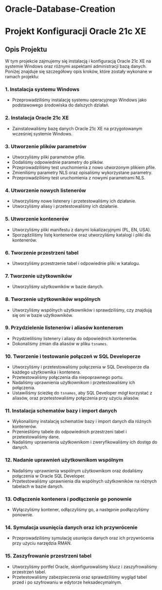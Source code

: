 # Oracle-Database-Creation
# Projekt Konfiguracji Oracle 21c XE

## Opis Projektu

W tym projekcie zajmujemy się instalacją i konfiguracją Oracle 21c XE na systemie Windows oraz różnymi aspektami administracji bazą danych. Poniżej znajduje się szczegółowy opis kroków, które zostały wykonane w ramach projektu:

### 1. Instalacja systemu Windows
- Przeprowadziliśmy instalację systemu operacyjnego Windows jako podstawowego środowiska do dalszych działań.

### 2. Instalacja Oracle 21c XE
- Zainstalowaliśmy bazę danych Oracle 21c XE na przygotowanym wcześniej systemie Windows.

### 3. Utworzenie plików parametrów
- Utworzyliśmy pliki parametrów pfile.
- Dodaliśmy odpowiednie parametry do plików.
- Przeprowadziliśmy test uruchomienia z nowo utworzonym plikiem pfile.
- Zmieniliśmy parametry NLS oraz opisaliśmy wykorzystane parametry.
- Przeprowadziliśmy test uruchomienia z nowymi parametrami NLS.

### 4. Utworzenie nowych listenerów
- Utworzyliśmy nowe listenery i przetestowaliśmy ich działanie.
- Utworzyliśmy aliasy i przetestowaliśmy ich działanie.

### 5. Utworzenie kontenerów
- Utworzyliśmy pliki manifestu z danymi lokalizacyjnymi (PL, EN, USA).
- Sporządziliśmy listę kontenerów oraz utworzyliśmy katalogi i pliki dla kontenerów.

### 6. Tworzenie przestrzeni tabel
- Utworzyliśmy przestrzenie tabel i odpowiednie pliki w katalogu.

### 7. Tworzenie użytkowników
- Utworzyliśmy użytkowników w bazie danych.

### 8. Tworzenie użytkowników wspólnych
- Utworzyliśmy wspólnych użytkowników i sprawdziliśmy, czy znajdują się oni w bazie użytkowników.

### 9. Przydzielenie listenerów i aliasów kontenerom
- Przydzieliliśmy listenery i aliasy do odpowiednich kontenerów.
- Dokonaliśmy zmian dla aliasów w pliku `tsnames`.

### 10. Tworzenie i testowanie połączeń w SQL Developerze
- Utworzyliśmy i przetestowaliśmy połączenia w SQL Developerze dla każdego użytkownika i kontenera.
- Przetestowaliśmy połączenia dla niepoprawnego portu.
- Nadaliśmy uprawnienia użytkownikom i przetestowaliśmy ich połączenia.
- Ustawiliśmy ścieżkę do `tsnames`, aby SQL Developer mógł korzystać z aliasów, oraz przetestowaliśmy połączenia przy użyciu aliasów.

### 11. Instalacja schematów bazy i import danych
- Wykonaliśmy instalację schematów bazy i import danych dla różnych kontenerów.
- Przenieśliśmy tabele do odpowiednich przestrzeni tabel i przetestowaliśmy dane.
- Nadaliśmy uprawnienia użytkownikom i zweryfikowaliśmy ich dostęp do danych.

### 12. Nadanie uprawnień użytkownikom wspólnym
- Nadaliśmy uprawnienia wspólnym użytkownikom oraz dodaliśmy połączenia w Oracle SQL Developer.
- Przetestowaliśmy uprawnienia dla wspólnych użytkowników na różnych tabelach w bazie danych.

### 13. Odłączenie kontenera i podłączenie go ponownie
- Wyłączyliśmy kontener, odłączyliśmy go, a następnie podłączyliśmy ponownie.

### 14. Symulacja usunięcia danych oraz ich przywrócenie
- Przeprowadziliśmy symulację usunięcia danych oraz ich przywrócenia przy użyciu narzędzia RMAN.

### 15. Zaszyfrowanie przestrzeni tabel
- Utworzyliśmy portfel Oracle, skonfigurowaliśmy klucz i zaszyfrowaliśmy przestrzeń tabel.
- Przetestowaliśmy zabezpieczenia oraz sprawdziliśmy wygląd tabel przed i po szyfrowaniu w edytorze heksadecymalnym.
